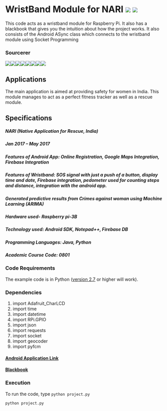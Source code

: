 # WristBand Module for NARI [![](https://img.shields.io/github/license/sourcerer-io/hall-of-fame.svg?colorB=ff0000)](https://github.com/akshaybahadur21/PythonServer_WristbandModule/blob/master/LICENSE.txt)  [![](https://img.shields.io/badge/Akshay-Bahadur-brightgreen.svg?colorB=ff0000)](https://akshaybahadur.com)
This code acts as a wristband module for Raspberry Pi.
It also has a blackbook that gives you the intuition about how the project works.
It also consists of the Android ASync class which connects to the wristband module using Socket Programming

### Sourcerer
[![](https://sourcerer.io/fame/akshaybahadur21/akshaybahadur21/PythonServer_WristbandModule/images/0)](https://sourcerer.io/fame/akshaybahadur21/akshaybahadur21/PythonServer_WristbandModule/links/0)[![](https://sourcerer.io/fame/akshaybahadur21/akshaybahadur21/PythonServer_WristbandModule/images/1)](https://sourcerer.io/fame/akshaybahadur21/akshaybahadur21/PythonServer_WristbandModule/links/1)[![](https://sourcerer.io/fame/akshaybahadur21/akshaybahadur21/PythonServer_WristbandModule/images/2)](https://sourcerer.io/fame/akshaybahadur21/akshaybahadur21/PythonServer_WristbandModule/links/2)[![](https://sourcerer.io/fame/akshaybahadur21/akshaybahadur21/PythonServer_WristbandModule/images/3)](https://sourcerer.io/fame/akshaybahadur21/akshaybahadur21/PythonServer_WristbandModule/links/3)[![](https://sourcerer.io/fame/akshaybahadur21/akshaybahadur21/PythonServer_WristbandModule/images/4)](https://sourcerer.io/fame/akshaybahadur21/akshaybahadur21/PythonServer_WristbandModule/links/4)[![](https://sourcerer.io/fame/akshaybahadur21/akshaybahadur21/PythonServer_WristbandModule/images/5)](https://sourcerer.io/fame/akshaybahadur21/akshaybahadur21/PythonServer_WristbandModule/links/5)[![](https://sourcerer.io/fame/akshaybahadur21/akshaybahadur21/PythonServer_WristbandModule/images/6)](https://sourcerer.io/fame/akshaybahadur21/akshaybahadur21/PythonServer_WristbandModule/links/6)[![](https://sourcerer.io/fame/akshaybahadur21/akshaybahadur21/PythonServer_WristbandModule/images/7)](https://sourcerer.io/fame/akshaybahadur21/akshaybahadur21/PythonServer_WristbandModule/links/7)

## Applications
The main application is aimed at providing safety for women in India. This module manages to act as a perfect fitness tracker as well as a rescue module.

## Specifications
##### NARI (Native Application for Rescue, India)
##### Jan 2017 – May 2017
##### Features of Android App: Online Registration, Google Maps Integration, Firebase Integration
##### Features of Wristband: SOS signal with just a push of a button, display time and date, Firebase integration, pedometer used for counting steps and distance, integration with the android app.
##### Generated predictive results from Crimes against woman using Machine Learning (ARIMA)
##### Hardware used- Raspberry pi-3B
##### Technology used: Android SDK, Notepad++, Firebase DB
##### Programming Languages: Java, Python
##### Academic Course Code: 0801 


### Code Requirements
The example code is in Python ([version 2.7](https://www.python.org/download/releases/2.7/) or higher will work). 

### Dependencies

1) import Adafruit_CharLCD
2) import time 
3) import datetime 
4) import RPi.GPIO
5) import json
6) import requests
7) import socket
8) import geocoder
9) import pyfcm  

#### [Android Application Link](https://play.google.com/store/apps/details?id=project.example.sarthak_tyagi.nari&hl=en)

#### [Blackbook](https://github.com/akshaybahadur21/PythonServer_WristbandModule/blob/master/final_blackbook.pdf)

### Execution
To run the code, type `python project.py`

```
python project.py
```
